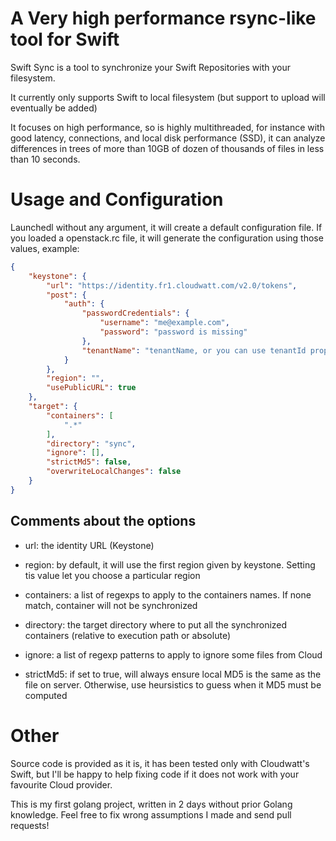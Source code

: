A Very high performance rsync-like tool for Swift
=================================================

Swift Sync is a tool to synchronize your Swift Repositories with your filesystem.

It currently only supports Swift to local filesystem (but support to upload will eventually be added)

It focuses on high performance, so is highly multithreaded, for instance with good latency, connections,
and local disk performance (SSD), it can analyze differences in trees of more than 10GB of dozen of thousands of
files in less than 10 seconds.

Usage and Configuration
=======================

Launchedl without any argument, it will create a default configuration file. If you loaded a openstack.rc
file, it will generate the configuration using those values, example:
```json
{
    "keystone": {
        "url": "https://identity.fr1.cloudwatt.com/v2.0/tokens",
        "post": {
            "auth": {
                "passwordCredentials": {
                    "username": "me@example.com",
                    "password": "password is missing"
                },
                "tenantName": "tenantName, or you can use tenantId property instead"
            }
        },
        "region": "",
        "usePublicURL": true
    },
    "target": {
        "containers": [
            ".*"
        ],
        "directory": "sync",
        "ignore": [],
        "strictMd5": false,
        "overwriteLocalChanges": false
    }
}
```

Comments about the options
--------------------------

* url: the identity URL (Keystone)
* region: by default, it will use the first region given by keystone. Setting tis value let you choose a particular region

* containers: a list of regexps to apply to the containers names. If none match, container will not be synchronized
* directory: the target directory where to put all the synchronized containers (relative to execution path or absolute)
* ignore: a list of regexp patterns to apply to ignore some files from Cloud
* strictMd5: if set to true, will always ensure local MD5 is the same as the file on server. Otherwise, use heursistics to guess when it MD5 must be computed


Other
=====
Source code is provided as it is, it has been tested only with Cloudwatt's Swift, but I'll be
happy to help fixing code if it does not work with your favourite Cloud provider.

This is my first golang project, written in 2 days without prior Golang knowledge. Feel free to fix wrong assumptions I made and send pull requests!

